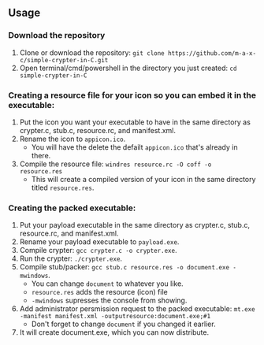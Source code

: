 ## Usage

### Download the repository
1. Clone or download the repository: `git clone https://github.com/m-a-x-c/simple-crypter-in-C.git`
2. Open terminal/cmd/powershell in the directory you just created: `cd simple-crypter-in-C`

### Creating a resource file for your icon so you can embed it in the executable:
1. Put the icon you want your executable to have in the same directory as crypter.c, stub.c, resource.rc, and manifest.xml.
2. Rename the icon to `appicon.ico`.
   - You will have the delete the defailt `appicon.ico` that's already in there.
4. Compile the resource file: `windres resource.rc -O coff -o resource.res`
    - This will create a compiled version of your icon in the same directory titled `resource.res`.

### Creating the packed executable:
1. Put your payload executable in the same directory as crypter.c, stub.c, resource.rc, and manifest.xml.
2. Rename your payload executable to `payload.exe`.
3. Compile crypter: `gcc crypter.c -o crypter.exe`.
4. Run the crypter: `./crypter.exe`.
4. Compile stub/packer: `gcc stub.c resource.res -o document.exe -mwindows`.
    - You can change `document` to whatever you like.
    - `resource.res` adds the resource (icon) file
    - `-mwindows` supresses the console from showing.
5. Add administrator persmission request to the packed executable: `mt.exe -manifest manifest.xml -outputresource:document.exe;#1`
    - Don't forget to change `document` if you changed it earlier.
6. It will create document.exe, which you can now distribute.
